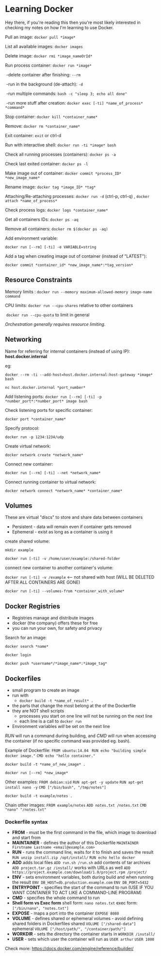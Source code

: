 # Learning Docker

Hey there, if you're reading this then you're most likely interested in checking my notes on how I'm learning to use Docker. 

Pull an image: `docker pull *image*`

List all available images: `docker images`

Delete image: `docker rmi *image_nameOrId*`



Run process container: `docker run *image*`

​		-delete container after finishing: `--rm`

​		-run in the background (de-attach): `-d`

​		-run multiple commands: `bash -c "sleep 3; echo all done"`

​		-run more stuff after creation: `docker exec [-ti] *name_of_process* *command*`

Stop container: `docker kill *container_name*`

Remove: `docker rm *container_name*`

Exit container: `exit` or ctrl-d

Run with interactive shell: `docker run -ti *image* bash`

Check all running processes (containers): `docker ps -a`

Check last exited container: `docker ps -l`

Make image out of container: `docker commit *process_ID* *new_image_name*`

Rename image: `docker tag *image_ID* *tag*` 



Attaching/Re-attaching processes: `docker run -d` (ctrl-p, ctrl-q) , `docker attach *name_of_process*`

Check process logs: `docker logs *container_name*`

Get all containers IDs: `docker ps -aq`

Remove all containers: `docker rm $(docker ps -aq)`

Add environment variable:

`docker run [--rm] [-ti] -e VARIABLE=string`

Add a tag when creating image out of container (instead of "LATEST"):

`docker commit *container_id* *new_image_name*:*tag_version*`

## Resource Constraints

Memory limits : `docker run --memory maximum-allowed-memory image-name command`

CPU limits: `docker run --cpu-shares` relative to other containers

​					`docker run --cpu-quota` to limit in general

*Orchestration generally requires resource limiting.*

 

## Networking

Name for referring for internal containers (instead of using IP): **host.docker.internal**

eg:

`docker --rm -ti --add-host=host.docker.internal:host-gateway *image* bash`

`nc host.docker.internal *port_number*`

Add listening ports: `docker run [--rm] [-ti] -p *number_port*:*number_port* image bash`

Check listening ports for specific container:

`docker port *container_name*`

Specify protocol:

`docker run -p 1234:1234/udp`

Create virtual network:

`docker network create *network_name*`

Connect new container:

`docker run [--rm] [-ti] --net *network_name*`

Connect running container to virtual network:

`docker network connect *network_name* *container_name*`



## Volumes

These are virtual "discs" to store and share data between containers

- Persistent - data will remain even if container gets removed
- Ephemeral - exist as long as a container is using it



create shared volume: 

`mkdir example`

`docker run [-ti] -v /home/user/example:/shared-folder`

connect new container to another container's volume:

`docker run [-ti] -v /example` <-- not shared with host (WILL BE DELETED AFTER ALL CONTAINERS ARE GONE)

`docker run [-ti] --volumes-from *container_with_volume*`



## Docker Registries

- Registries manage and distribute images
- docker (the company) offers these for free
- you can run your own, for safety and privacy



Search for an image:

`docker search *name*`



`docker login`

`docker push *username*/*image_name*:*image_tag*`



## Dockerfiles

- small program to create an image
- run with
  - `docker build -t *name_of_result* .`
- the parts that change the most belong at the of the Dockerfile
- they are NOT shell scripts
  - processes you start on one line will not be running on the next line
  - each line is a call to `docker run`
- Environment variables *will* be set on the next line

*RUN* will run a command during building, and *CMD* will run when accessing the container (if no specific command was provided eg. bash).

Example of Dockerfile:
`FROM ubuntu:14.04 `
`RUN echo "building simple docker image."`
`CMD echo "hello container."`

`docker build -t *name_of_new_image* .`

`docker run [--rm] *new_image*`

Other examples:
`FROM debian:sid`
`RUN apt-get -y update`
`RUN apt-get install nano -y`
`CMD ["/bin/bash", "/tmp/notes"]`

`docker build -t example/notes .`

Chain other images:
`FROM example/notes`
`ADD notes.txt /notes.txt`
`CMD "nano" "/notes.txt"`

### Dockerfile syntax

 - **FROM** - must be the first command in the file, which image to download and start from
 - **MAINTAINER** - defines the author of this Dockerfile 
    `MAINTAINER Firstname Lastname <email@example.com>`
 - **RUN** - runs the command line, waits for it to finish and saves the result
    `RUN unzip install.zip /opt/install/`
    `RUN echo hello docker`
 - **ADD** 
    adds local files
    `ADD run.sh /run.sh`
    add contents of tar archives
    `ADD project.tar.gz /install/`
    works with URLs as well
    `ADD https://project.example.com/download/1.0/project.rpm /project/`
 - **ENV** - sets environment variables, both during build and when running the result
    `ENV DB_HOST=db.production.example.com`
    `ENV DB_PORT=5432`
 - **ENTRYPOINT** - specifies the start of the command to run (USE IF YOU WANT CONTAINER TO ACT LIKE A COMMAND-LINE PROGRAM)
 - **CMD** - specifies the whole command to run
 - **Shell form vs Exec form**
    shell form:
    `nano notes.txt`
    exec form:
    `["/bin/nano", "notes.txt"]`
 - **EXPOSE** - maps a port into the container
    `EXPOSE 8080`
 - **VOLUME** - defines shared or ephemeral volumes - avoid defining shared folders in Dockerfiles
    shared
    `VOLUME ["/shared-data"]`
    ephemeral
    `VOLUME ["/host/path/", "/container/path/"]`
 - **WORKDIR** - sets the directory the container starts in
    `WORKDIR /install/`
 - **USER** - sets which user the container will run as
    `USER arthur`
    `USER 1000`

Check more: https://docs.docker.com/engine/reference/builder/
